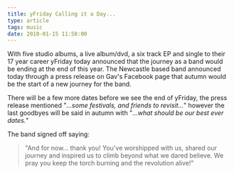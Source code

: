 ```yaml
---
title: yFriday Calling it a Day...
type: article
tags: music
date: 2010-01-15 11:58:00
---
```


With five studio albums, a live album/dvd, a six track EP and single to their 17 year career yFriday today announced that the journey as a band would be ending at the end of this year. The Newcastle based band announced today through a press release on Gav's Facebook page that autumn would be the start of a new journey for the band.

There will be a few more dates before we see the end of yFriday, the press release mentioned "<i>...some festivals, and friends to revisit...</i>" however the last goodbyes will be said in autumn with "<i>...what should be our best ever dates.</i>"

The band signed off saying:

> "And for now... thank you! You've worshipped with us, shared our journey and inspired us to climb beyond what we dared believe. We pray you keep the torch burning and the revolution alive!"

